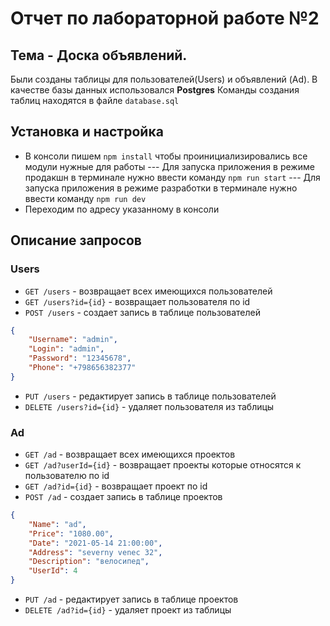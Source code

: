 # Отчет по лабораторной работе №2

## Тема - **Доска объявлений**.
Были созданы таблицы для пользователей(Users) и объявлений (Ad).
В качестве базы данных использовался **Postgres**
Команды создания таблиц находятся в файле `database.sql`    

## Установка и настройка
- В консоли пишем `npm install` чтобы проинициализировались все модули нужные для работы
--- Для запуска приложения в режиме продакшн в терминале нужно ввести команду `npm run start`
--- Для запуска приложения в режиме разработки в терминале нужно ввести команду `npm run dev`
- Переходим по адресу указанному в консоли

## Описание запросов
### Users
- `GET /users` - возвращает всех имеющихся пользователей
- `GET /users?id={id}` - возвращает пользователя по id 
- `POST /users` - создает запись в таблице пользователей
```json
{
    "Username": "admin",
    "Login": "admin",
    "Password": "12345678",
    "Phone": "+798656382377"
}
``` 
- `PUT /users` - редактирует запись в таблице пользователей
- `DELETE /users?id={id}` - удаляет пользователя из таблицы
### Ad
- `GET /ad` - возвращает всех имеющихся проектов
- `GET /ad?userId={id}` - возвращает проекты которые относятся к пользователю по id
- `GET /ad?id={id}` - возвращает проект по id
- `POST /ad` - создает запись в таблице проектов
```json
{
    "Name": "ad",
    "Price": "1080.00",
    "Date": "2021-05-14 21:00:00",
    "Address": "severny venec 32",
    "Description": "велосипед",
    "UserId": 4
}
``` 
- `PUT /ad` - редактирует запись в таблице проектов
- `DELETE /ad?id={id}` - удаляет проект из таблицы

